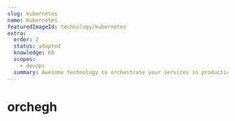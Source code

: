 ```yaml
---
slug: kubernetes
name: Kubernetes
featuredImageId: technology/kubernetes
extra:
  order: 2
  status: adopted
  knowledge: 60
  scopes:
    - devops
  summary: Awesome technology to orchestrate your services in production / CD environments (if you can affort it).
---
```


# orchegh

